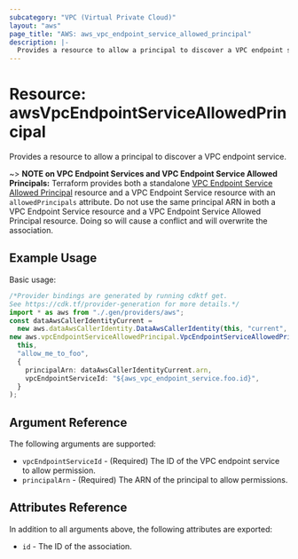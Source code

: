 ```yaml
---
subcategory: "VPC (Virtual Private Cloud)"
layout: "aws"
page_title: "AWS: aws_vpc_endpoint_service_allowed_principal"
description: |-
  Provides a resource to allow a principal to discover a VPC endpoint service.
---
```


# Resource: awsVpcEndpointServiceAllowedPrincipal

Provides a resource to allow a principal to discover a VPC endpoint service.

\~> **NOTE on VPC Endpoint Services and VPC Endpoint Service Allowed Principals:** Terraform provides
both a standalone [VPC Endpoint Service Allowed Principal](vpc_endpoint_service_allowed_principal.html) resource
and a VPC Endpoint Service resource with an `allowedPrincipals` attribute. Do not use the same principal ARN in both
a VPC Endpoint Service resource and a VPC Endpoint Service Allowed Principal resource. Doing so will cause a conflict
and will overwrite the association.

## Example Usage

Basic usage:

```typescript
/*Provider bindings are generated by running cdktf get.
See https://cdk.tf/provider-generation for more details.*/
import * as aws from "./.gen/providers/aws";
const dataAwsCallerIdentityCurrent =
  new aws.dataAwsCallerIdentity.DataAwsCallerIdentity(this, "current", {});
new aws.vpcEndpointServiceAllowedPrincipal.VpcEndpointServiceAllowedPrincipal(
  this,
  "allow_me_to_foo",
  {
    principalArn: dataAwsCallerIdentityCurrent.arn,
    vpcEndpointServiceId: "${aws_vpc_endpoint_service.foo.id}",
  }
);

```

## Argument Reference

The following arguments are supported:

* `vpcEndpointServiceId` - (Required) The ID of the VPC endpoint service to allow permission.
* `principalArn` - (Required) The ARN of the principal to allow permissions.

## Attributes Reference

In addition to all arguments above, the following attributes are exported:

* `id` - The ID of the association.
